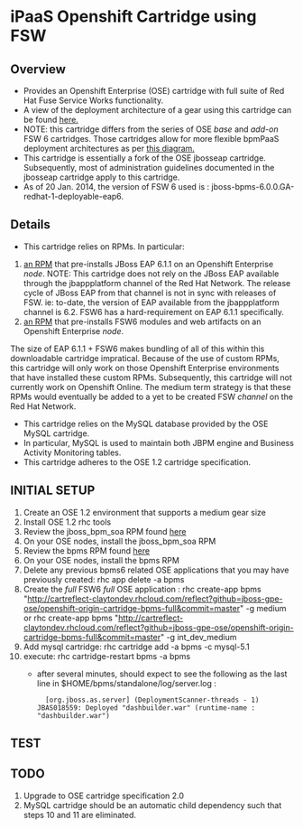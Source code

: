 iPaaS Openshift Cartridge using FSW
==============================

Overview
--------
* Provides an Openshift Enterprise (OSE) cartridge with full suite of Red Hat Fuse Service Works functionality.  
* A view of the deployment architecture of a gear using this cartridge can be found [here.](https://raw.github.com/jboss-gpe-ose/openshift-origin-cartridge-fsw-full/master/doc/images/bpmPaaS-standalone-deployment-architecture.png)
* NOTE: this cartridge differs from the series of OSE *base* and *add-on* FSW 6 cartridges.
  Those cartridges allow for more flexible bpmPaaS deployment architectures as per [this diagram.](https://raw.github.com/jbride/openshift-origin-cartridge-fsw-base/master/doc/bpmPaaS_Overview/images/bpms6-deployment-architecture-openshift.png)
* This cartridge is essentially a fork of the OSE jbosseap cartridge.
  Subsequently, most of administration guidelines documented in the jbosseap cartridge apply to this cartridge.
* As of 20 Jan. 2014, the version of FSW 6 used is :  jboss-bpms-6.0.0.GA-redhat-1-deployable-eap6.


Details
-------
* This cartridge relies on RPMs.  In particular:

1. [an RPM](https://github.com/jboss-gpe-ose/jboss_bpm_soa_rpmbuild) that pre-installs JBoss EAP 6.1.1 on an Openshift Enterprise _node_.  NOTE:  This cartridge does not rely on the JBoss EAP available through the jbappplatform channel of the Red Hat Network.  The release cycle of JBoss EAP from that channel is not in sync with releases of FSW.  ie:  to-date, the version of EAP available from the jbappplatform channel is 6.2.  FSW6 has a hard-requirement on EAP 6.1.1 specifically.
2. [an RPM](https://github.com/jboss-gpe-ose/bpms_rpmbuild)  that pre-installs FSW6 modules and web artifacts on an Openshift Enterprise _node_.


The size of EAP 6.1.1 + FSW6  makes bundling of all of this within this downloadable cartridge impratical.  Because of the use of custom RPMs, this cartridge will only work on those Openshift Enterprise environments that have installed these custom RPMs.  Subsequently, this cartridge will not currently work on Openshift Online.  The medium term strategy is that these RPMs would eventually be added to a yet to be created FSW _channel_ on the Red Hat Network.

* This cartridge relies on the MySQL database provided by the OSE MySQL cartridge.
* In particular, MySQL is used to maintain both JBPM engine and Business Activity Monitoring tables.
* This cartridge adheres to the OSE 1.2 cartridge specification.

  

INITIAL SETUP          
--------------------
1.  Create an OSE 1.2 environment that supports a medium gear size
2.  Install OSE 1.2 rhc tools
3.  Review the jboss_bpm_soa RPM found [here](https://github.com/jboss-gpe-ose/jboss_bpm_soa_rpmbuild)
4.  On your OSE nodes, install the jboss_bpm_soa RPM    
5.  Review the bpms RPM found [here](https://github.com/jboss-gpe-ose/bpms_rpmbuild)
7.  On your OSE nodes, install the bpms RPM    
8.  Delete any previous bpms6 related OSE applications that you may have previously created:
      rhc app delete -a bpms
9.  Create the *full* FSW6 *full* OSE application :
      rhc create-app bpms "http://cartreflect-claytondev.rhcloud.com/reflect?github=jboss-gpe-ose/openshift-origin-cartridge-bpms-full&commit=master" -g medium
            or
      rhc create-app bpms "http://cartreflect-claytondev.rhcloud.com/reflect?github=jboss-gpe-ose/openshift-origin-cartridge-bpms-full&commit=master" -g int_dev_medium
10. Add mysql cartridge:
      rhc cartridge add -a bpms -c mysql-5.1
11. execute:   rhc cartridge-restart bpms -a bpms
    - after several minutes, should expect to see the following as the last line in $HOME/bpms/standalone/log/server.log :

            [org.jboss.as.server] (DeploymentScanner-threads - 1) JBAS018559: Deployed "dashbuilder.war" (runtime-name : "dashbuilder.war")


TEST
--------------------
    
    
TODO
----
1)  Upgrade to OSE cartridge specification 2.0
2)  MySQL cartridge should be an automatic child dependency such that steps 10 and 11 are eliminated.
